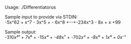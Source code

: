 Usage: ./Differentiatorus  

Sample input to provide via STDIN:  
-5x^62 + x^7 - 3x^5 + - 6x^8 +--+-234x^3 - 8x + x +99

Sample output:  
-310*x⁶¹ + 7*x⁶ + -15*x⁴ + -48*x⁷ + -702*x² + -8*x⁰ + 1*x⁰ + 0*x⁻¹

